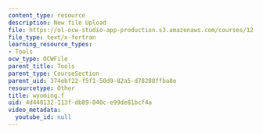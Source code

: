 ```yaml
---
content_type: resource
description: New file Upload
file: https://ol-ocw-studio-app-production.s3.amazonaws.com/courses/12-811-tropical-meteorology-spring-2011/4d448132113fdb89040ce99de81bcf4a_wyoming.f
file_type: text/x-fortran
learning_resource_types:
- Tools
ocw_type: OCWFile
parent_title: Tools
parent_type: CourseSection
parent_uid: 374ebf22-f5f1-50d9-82a5-d78288ffba8e
resourcetype: Other
title: wyoming.f
uid: 4d448132-113f-db89-040c-e99de81bcf4a
video_metadata:
  youtube_id: null
---
```

